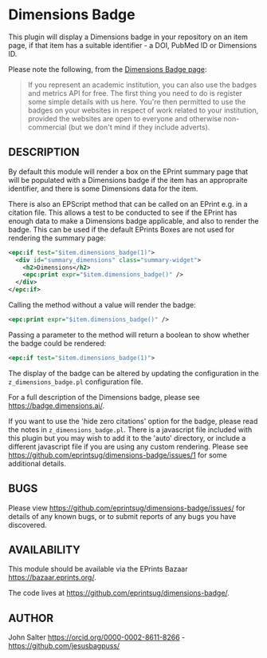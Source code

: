# Dimensions Badge

This plugin will display a Dimensions badge in your repository on an item page, if that item has a suitable identifier - a DOI, PubMed ID or Dimensions ID.

Please note the following, from the [Dimensions Badge page](https://badge.dimensions.ai/#terms): 
> If you represent an academic institution, you can also use the badges and metrics API for free. The first thing you need to do is register some simple details with us here. You're then permitted to use the badges on your websites in respect of work related to your institution, provided the websites are open to everyone and otherwise non-commercial (but we don't mind if they include adverts).

## DESCRIPTION

By default this module will render a box on the EPrint summary page that will be
populated with a Dimensions badge if the item has an appropraite identifier, and
there is some Dimensions data for the item.

There is also an EPScript method that can be called on an EPrint e.g. in a citation file.
This allows a test to be conducted to see if the EPrint has enough data to make a Dimensions
badge applicable, and also to render the badge. This can be used if the default EPrints Boxes
are not used for rendering the summary page:

```xml  
<epc:if test="$item.dimensions_badge(1)">
  <div id="summary_dimensions" class="summary-widget">
    <h2>Dimensions</h2>
    <epc:print expr="$item.dimensions_badge()" />
  </div>
</epc:if>
```

Calling the method without a value will render the badge:
```xml
<epc:print expr="$item.dimensions_badge()" />
```

Passing a parameter to the method will return a boolean to show whether the badge could be rendered:
```xml
<epc:if test="$item.dimensions_badge(1)">
```


The display of the badge can be altered by updating the configuration in the
`z_dimensions_badge.pl` configuration file.

For a full description of the Dimensions badge, please see https://badge.dimensions.ai/.

If you want to use the 'hide zero citations' option for the badge, please read the notes in 
`z_dimensions_badge.pl`. There is a javascript file included with this plugin but you may
wish to add it to the 'auto' directory, or include a different javascript file if you are using
any custom rendering. Please see https://github.com/eprintsug/dimensions-badge/issues/1 for
some additional details. 

## BUGS

Please view https://github.com/eprintsug/dimensions-badge/issues/ for details of
any known bugs, or to submit reports of any bugs you have discovered. 

## AVAILABILITY

This module should be available via the EPrints Bazaar https://bazaar.eprints.org/.

The code lives at https://github.com/eprintsug/dimensions-badge/.

## AUTHOR

John Salter https://orcid.org/0000-0002-8611-8266 - https://github.com/jesusbagpuss/

